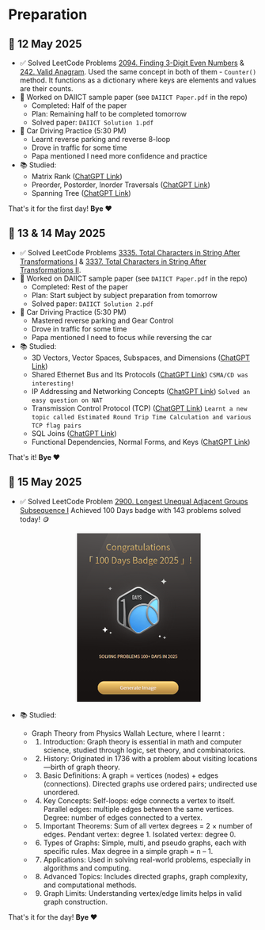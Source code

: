 # Preparation
## 📅 12 May 2025

- ✅ Solved LeetCode Problems [2094. Finding 3-Digit Even Numbers](https://leetcode.com/problems/finding-3-digit-even-numbers/) & [242. Valid Anagram](https://leetcode.com/problems/valid-anagram/). Used the same concept in both of them - `Counter()` method. It functions as a dictionary where keys are elements and values are their counts.
- 📘 Worked on DAIICT sample paper (see `DAIICT Paper.pdf` in the repo)
  - Completed: Half of the paper
  - Plan: Remaining half to be completed tomorrow
  - Solved paper: `DAIICT Solution 1.pdf`
- 🚗 Car Driving Practice (5:30 PM)
  - Learnt reverse parking and reverse 8-loop
  - Drove in traffic for some time
  - Papa mentioned I need more confidence and practice
- 📚 Studied:
  - Matrix Rank ([ChatGPT Link](https://chatgpt.com/c/6821a04a-2d90-800e-bfcd-d1f2ceb35306))
  - Preorder, Postorder, Inorder Traversals ([ChatGPT Link](https://chatgpt.com/c/6822075a-cbc4-800e-b803-abd81251457e))
  - Spanning Tree ([ChatGPT Link](https://chatgpt.com/c/682207f4-e5c4-800e-91b5-fef82d462eca))

That's it for the first day! **Bye ❤️**

## 📅 13 & 14 May 2025

- ✅ Solved LeetCode Problems [3335. Total Characters in String After Transformations I](https://leetcode.com/problems/total-characters-in-string-after-transformations-i/description/) & [3337. Total Characters in String After Transformations II](https://leetcode.com/problems/total-characters-in-string-after-transformations-ii/description/).
- 📘 Worked on DAIICT sample paper (see `DAIICT Paper.pdf` in the repo)
  - Completed: Rest of the paper
  - Plan: Start subject by subject preparation from tomorrow
  - Solved paper: `DAIICT Solution 2.pdf`
- 🚗 Car Driving Practice (5:30 PM)
  - Mastered reverse parking and Gear Control
  - Drove in traffic for some time
  - Papa mentioned I need to focus while reversing the car
- 📚 Studied:
  - 3D Vectors, Vector Spaces, Subspaces, and Dimensions ([ChatGPT Link](https://chatgpt.com/c/6824a2b7-d3a4-800e-ba92-dbb7880f1cf5))
  - Shared Ethernet Bus and Its Protocols ([ChatGPT Link](https://chatgpt.com/c/6824a7a5-d60c-800e-8f5a-10bcf891d9dc)) `CSMA/CD was interesting!`
  - IP Addressing and Networking Concepts ([ChatGPT Link](https://chatgpt.com/c/6824a8da-38bc-800e-9da4-254e8a0f994d)) `Solved an easy question on NAT`
  - Transmission Control Protocol (TCP) ([ChatGPT Link](https://chatgpt.com/c/6824a573-5a6c-800e-8153-2c147f4c2f8c)) `Learnt a new topic called Estimated Round Trip Time Calculation and various TCP flag pairs`
  - SQL Joins ([ChatGPT Link](https://chatgpt.com/c/6824aa7c-4628-800e-945a-6aa7b57fb9fd))
  - Functional Dependencies, Normal Forms, and Keys ([ChatGPT Link](https://chatgpt.com/c/6824ab76-bffc-800e-85a2-110712d6a377))

That's it! **Bye ❤️**

## 📅 15 May 2025

- ✅ Solved LeetCode Problem [2900. Longest Unequal Adjacent Groups Subsequence I](https://leetcode.com/problems/longest-unequal-adjacent-groups-subsequence-i/description/) Achieved 100 Days badge with 143 problems solved today! 🪙

  <p align="center"><img src="leetcode100days.png" alt="100 Days Streak" width="250" /></p>

- 📚 Studied:
  - Graph Theory from Physics Wallah Lecture, where I learnt :
  - 1. Introduction:
    Graph theory is essential in math and computer science, studied through logic, set theory, and combinatorics.
  - 2. History:
    Originated in 1736 with a problem about visiting locations—birth of graph theory.
  - 3. Basic Definitions:
    A graph = vertices (nodes) + edges (connections).
    Directed graphs use ordered pairs; undirected use unordered.
  - 4. Key Concepts:
    Self-loops: edge connects a vertex to itself.
    Parallel edges: multiple edges between the same vertices.
    Degree: number of edges connected to a vertex.
  - 5. Important Theorems:
    Sum of all vertex degrees = 2 × number of edges.
    Pendant vertex: degree 1. Isolated vertex: degree 0.
  - 6. Types of Graphs:
    Simple, multi, and pseudo graphs, each with specific rules.
    Max degree in a simple graph = n – 1.
  - 7. Applications:
    Used in solving real-world problems, especially in algorithms and computing.
  - 8. Advanced Topics:
    Includes directed graphs, graph complexity, and computational methods.
  - 9. Graph Limits:
    Understanding vertex/edge limits helps in valid graph construction.

That's it for the day! **Bye ❤️**



